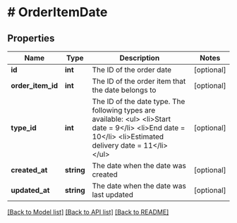 # # OrderItemDate

## Properties

Name | Type | Description | Notes
------------ | ------------- | ------------- | -------------
**id** | **int** | The ID of the order date | [optional]
**order_item_id** | **int** | The ID of the order item that the date belongs to | [optional]
**type_id** | **int** | The ID of the date type. The following types are available: &lt;ul&gt; &lt;li&gt;Start date &#x3D; 9&lt;/li&gt; &lt;li&gt;End date &#x3D; 10&lt;/li&gt; &lt;li&gt;Estimated delivery date &#x3D; 11&lt;/li&gt; &lt;/ul&gt; | [optional]
**created_at** | **string** | The date when the date was created | [optional]
**updated_at** | **string** | The date when the date was last updated | [optional]

[[Back to Model list]](../../README.md#models) [[Back to API list]](../../README.md#endpoints) [[Back to README]](../../README.md)
